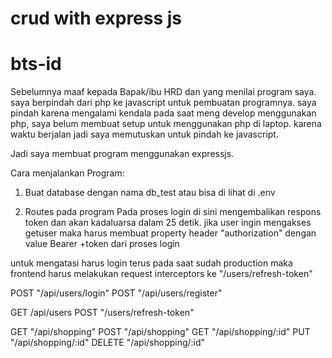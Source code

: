 # crud with express js
# bts-id

Sebelumnya maaf kepada Bapak/ibu HRD dan yang menilai program saya. saya berpindah dari php ke javascript untuk
pembuatan programnya. saya pindah karena mengalami kendala pada saat meng develop menggunakan php, saya belum
membuat setup untuk menggunakan php di laptop. karena waktu berjalan jadi saya memutuskan untuk pindah ke
javascript.

Jadi saya membuat program menggunakan expressjs.

Cara menjalankan Program:
1. Buat database dengan nama db_test atau bisa di lihat di .env
  
2. Routes pada program
  Pada proses login di sini mengembalikan respons token dan akan kadaluarsa dalam 25 detik.
  jika user ingin mengakses getuser maka harus membuat property header "authorization" dengan value Bearer +token dari proses login
   
  untuk mengatasi harus login terus pada saat sudah production maka frontend harus melakukan request interceptors ke "/users/refresh-token"
  
  POST "/api/users/login"
  POST "/api/users/register"

  GET /api/users
  POST "/users/refresh-token"

  GET "/api/shopping"
  POST "/api/shopping"
  GET "/api/shopping/:id"
  PUT "/api/shopping/:id"
  DELETE "/api/shopping/:id"
